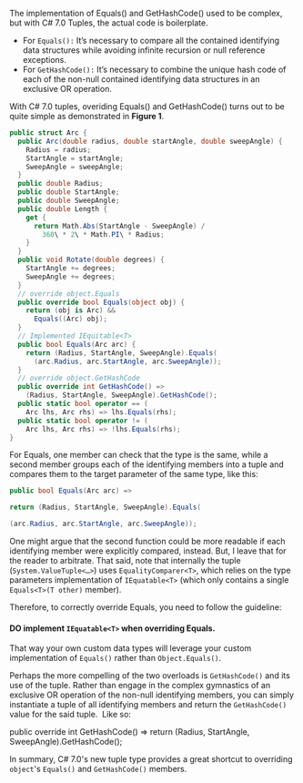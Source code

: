 

The implementation of Equals() and GetHashCode() used to be complex, but with C# 7.0 Tuples, the actual code is boilerplate.

- For `Equals():` It’s necessary to compare all the contained identifying data structures while avoiding infinite recursion or null reference exceptions.
- For `GetHashCode():` It’s necessary to combine the unique hash code of each of the non-null contained identifying data structures in an exclusive OR operation.

With C# 7.0 tuples, overiding Equals() and GetHashCode() turns out to be quite simple as demonstrated in **Figure 1**.

```csharp
public struct Arc {
  public Arc(double radius, double startAngle, double sweepAngle) {
    Radius = radius;
    StartAngle = startAngle;
    SweepAngle = sweepAngle;
  }
  public double Radius;
  public double StartAngle;
  public double SweepAngle;
  public double Length {
    get {
      return Math.Abs(StartAngle - SweepAngle) /
        360\ * 2\ * Math.PI\ * Radius;
    }
  }
  public void Rotate(double degrees) {
    StartAngle += degrees;
    SweepAngle += degrees;
  }
  // override object.Equals
  public override bool Equals(object obj) {
    return (obj is Arc) &&
      Equals((Arc) obj);
  }
  // Implemented IEquitable<T>
  public bool Equals(Arc arc) {
    return (Radius, StartAngle, SweepAngle).Equals(
      (arc.Radius, arc.StartAngle, arc.SweepAngle));
  }
  // override object.GetHashCode
  public override int GetHashCode() =>
    (Radius, StartAngle, SweepAngle).GetHashCode();
  public static bool operator == (
    Arc lhs, Arc rhs) => lhs.Equals(rhs);
  public static bool operator != (
    Arc lhs, Arc rhs) => !lhs.Equals(rhs);
}
```

For Equals, one member can check that the type is the same, while a second member groups each of the identifying members into a tuple and compares them to the target parameter of the same type, like this:

```csharp
public bool Equals(Arc arc) =>

return (Radius, StartAngle, SweepAngle).Equals(

(arc.Radius, arc.StartAngle, arc.SweepAngle));
```

One might argue that the second function could be more readable if each identifying member were explicitly compared, instead. But, I leave that for the reader to arbitrate. That said, note that internally the tuple (`System.ValueTuple<…>`) uses `EqualityComparer<T>`, which relies on the type parameters implementation of `IEquatable<T>` (which only contains a single `Equals<T>(T other)` member).

Therefore, to correctly override Equals, you need to follow the guideline:

#### **DO** implement **`IEquatable<T>`** when **overriding Equals.**

That way your own custom data types will leverage your custom implementation of `Equals()` rather than `Object.Equals()`.

Perhaps the more compelling of the two overloads is `GetHashCode()` and its use of the tuple. Rather than engage in the complex gymnastics of an exclusive OR operation of the non-null identifying members, you can simply instantiate a tuple of all identifying members and return the `GetHashCode()` value for the said tuple.  Like so:

public override int GetHashCode() => return (Radius, StartAngle, SweepAngle).GetHashCode();

In summary, C# 7.0's new tuple type provides a great shortcut to overriding `object`'s `Equals()` and `GetHashCode()` members.
